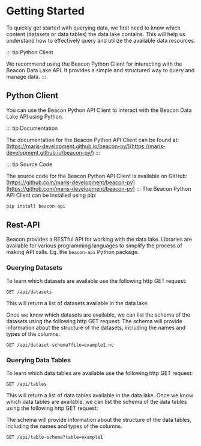 # Getting Started

To quickly get started with querying data, we first need to know which content (datasets or data tables) the data lake contains. This will help us understand how to effectively query and utilize the available data resources.

::: tip Python Client

We recommend using the Beacon Python Client for interacting with the Beacon Data Lake API. It provides a simple and structured way to query and manage data.
:::

## Python Client

You can use the Beacon Python API Client to interact with the Beacon Data Lake API using Python.

::: tip Documentation

The documentation for the Beacon Python API Client can be found at: [https://maris-development.github.io/beacon-py/](https://maris-development.github.io/beacon-py/)
:::

::: tip Source Code

The source code for the Beacon Python API Client is available on GitHub: [https://github.com/maris-development/beacon-py](https://github.com/maris-development/beacon-py)
:::
The Beacon Python API Client can be installed using pip:

```bash
pip install beacon-api
```

## Rest-API

Beacon provides a RESTful API for working with the data lake. Libraries are available for various programming languages to simplify the process of making API calls. Eg. the `beacon-api` Python package.

### Querying Datasets

To learn which datasets are available use the following http GET request:

```http
GET /api/datasets
```

This will return a list of datasets available in the data lake.

Once we know which datasets are available, we can list the schema of the datasets using the following http GET request:
The schema will provide information about the structure of the datasets, including the names and types of the columns.

```http
GET /api/dataset-schema?file=example1.nc
```

### Querying Data Tables

To learn which data tables are available use the following http GET request:

```http
GET /api/tables
```

This will return a list of data tables available in the data lake.
Once we know which data tables are available, we can list the schema of the data tables using the following http GET request:

The schema will provide information about the structure of the data tables, including the names and types of the columns.

```http
GET /api/table-schema?table=example1
```
